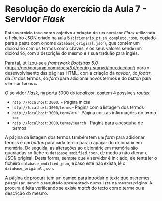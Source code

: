 # Resolução do exercício da Aula 7 - Servidor *Flask*

Este exercício teve como objetivo a criação de um servidor *Flask* utilizando o ficheiro JSON criado na aula 5 (`dicionario_pt_en_completo.json`, copiado para a pasta com o nome `database_original.json`), que contém um dicionário com os termos como chaves, e os seus valores sendo um dicionário, com a descrição do mesmo e a sua traduão para inglês.

Para tal, utilizou-se a *framework Bootstrap 5.0* (https://getbootstrap.com/docs/5.0/getting-started/introduction/) para o desenvolvimento das páginas HTML, com a criação da *navbar*, do *footer*, da *list* dos termos, do *form* para adicionar novos termos e do *button* para eliminar termos.

O servidor *Flask*, na porta 3000 do *localhost*, contém 4 possíveis *routes*:
- `http://localhost:3000/` - Página inicial
- `http://localhost:3000/terms` - Página com a listagem dos termos
- `http://localhost:3000/term/<t>` - Página com as informações do termo `<t>`
- `http://localhost:3000/terms/search` - Página para a pesquisa de termos

A página da listagem dos termos também tem um *form* para adicionar termos e um *button* para cada termo para o apagar do dicionário em memória. De seguida, as alterações ao dicionário em memória são guardadas no ficheiro `database_modified.json`, de modo a não alterar o JSON original. Desta forma, sempre que o servidor é iniciado, ele tenta ler o ficheiro `database_modified.json`, e caso este não exista, lê o `database_original.json`.

A página de procura tem um campo para introduir o texto que queremos pesquisar, sendo o resultado apresentado numa lista na mesma página. A procura é feita verificando se existe *match* do texto com o termo ou a descrição do mesmo.